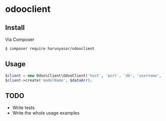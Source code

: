 # odooclient

## Install

Via Composer

``` bash
$ composer require harunyasar/odooclient
```

## Usage

``` php
$client = new Odoo\Client\OdooClient('host', 'port', 'db', 'username', 'password');
$client->create('modelName', $dataArr);
```

## TODO

* Write tests
* Write the whole usage examples